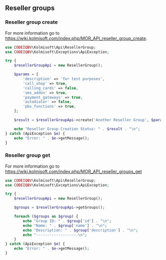 ## Reseller groups

### Reseller group create
For more information go to https://wiki.kolmisoft.com/index.php/MOR_API_reseller_group_create.
```php
use CODEIQBV\Kolmisoft\Api\ResellerGroup;
use CODEIQBV\Kolmisoft\Exceptions\ApiException;

try {
    $resellerGroupApi = new ResellerGroup();

    $params = [
        'description' => 'for test purposes',
        'call_shop' => true,
        'calling_cards' => false,
        'sms_addon' => true,
        'payment_gateways' => true,
        'autodialer' => false,
        'pbx_functions' => true,
    ];

    $result = $resellerGroupApi->create('Another Reseller Group', $params);

    echo "Reseller Group Creation Status: " . $result . "\n";
} catch (ApiException $e) {
    echo "Error: " . $e->getMessage();
}
```

### Reseller group get
For more information go to https://wiki.kolmisoft.com/index.php/MOR_API_reseller_groups_get
```php
use CODEIQBV\Kolmisoft\Api\ResellerGroup;
use CODEIQBV\Kolmisoft\Exceptions\ApiException;

try {
    $resellerGroupApi = new ResellerGroup();

    $groups = $resellerGroupApi->getGroups();

    foreach ($groups as $group) {
        echo "Group ID: " . $group['id'] . "\n";
        echo "Name: " . $group['name'] . "\n";
        echo "Description: " . $group['description'] . "\n";
        echo "-------------------\n";
    }
} catch (ApiException $e) {
    echo "Error: " . $e->getMessage();
}
```
